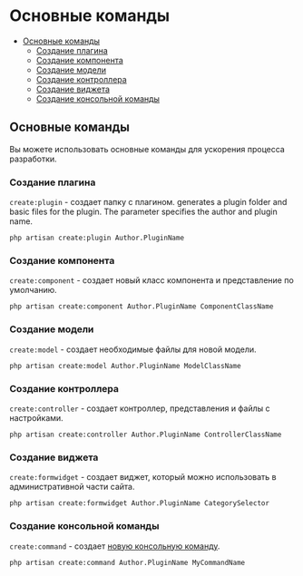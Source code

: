 # Основные команды

- [Основные команды](#scaffolding-commands)
    - [Создание плагина](#scaffold-create-plugin)
    - [Создание компонента](#scaffold-create-component)
    - [Создание модели](#scaffold-create-model)
    - [Создание контроллера](#scaffold-create-controller)
    - [Создание виджета](#scaffold-create-formwidget)
    - [Создание консольной команды](#scaffold-create-command)

<a name="scaffolding-commands" class="anchor" ></a>
## Основные команды

Вы можете использовать основные команды для ускорения процесса разработки.

<a name="scaffold-create-plugin" class="anchor" ></a>
### Создание плагина

`create:plugin` - создает папку с плагином. generates a plugin folder and basic files for the plugin. The parameter specifies the author and plugin name.

    php artisan create:plugin Author.PluginName

<a name="scaffold-create-component" class="anchor" ></a>
### Создание компонента

`create:component` - создает новый класс компонента и представление по умолчанию.

    php artisan create:component Author.PluginName СomponentClassName

<a name="scaffold-create-model" class="anchor" ></a>
### Создание модели

`create:model` - создает необходимые файлы для новой модели.

    php artisan create:model Author.PluginName ModelClassName

<a name="scaffold-create-controller" class="anchor" ></a>
### Cоздание контроллера

`create:controller` - создает контроллер, представления и файлы с настройками.

    php artisan create:controller Author.PluginName ControllerClassName

<a name="scaffold-create-formwidget" class="anchor" ></a>
### Создание виджета

`create:formwidget` - создает виджет, который можно использовать в административной части сайта.

    php artisan create:formwidget Author.PluginName CategorySelector

<a name="scaffold-create-command" class="anchor" ></a>
### Создание консольной команды

`create:command` - создает [новую консольную команду](./console-development).

    php artisan create:command Author.PluginName MyCommandName
